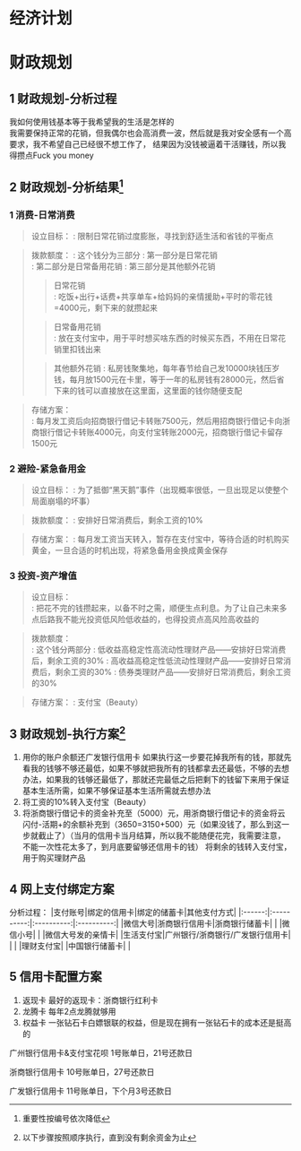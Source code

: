 # 经济计划

# 财政规划


## 1 财政规划-分析过程
<p>我如何使用钱基本等于我希望我的生活是怎样的<br>我需要保持正常的花销，但我偶尔也会高消费一波，然后就是我对安全感有一个高要求，我不希望自己已经很不想工作了，
结果因为没钱被逼着干活赚钱，所以我得攒点Fuck you money<p>

## 2 财政规划-分析结果[^1]
[^1]: 重要性按编号依次降低

### 1 消费-日常消费
> 设立目标：
> : 限制日常花销过度膨胀，寻找到舒适生活和省钱的平衡点

> 拨款额度：
> : 这个钱分为三部分
> : 第一部分是日常花销  
> : 第二部分是日常备用花销
> : 第三部分是其他额外花销  
>> 日常花销  
>> : 吃饭+出行+话费+共享单车+给妈妈的亲情援助+平时的零花钱=4000元，剩下来的就攒起来  
> 
>> 日常备用花销  
>> : 放在支付宝中，用于平时想买啥东西的时候买东西，不用在日常花销里扣钱出来
>
>> 其他额外花销
>> : 私房钱聚集地，每年春节给自己发10000块钱压岁钱，每月放1500元在卡里，等于一年的私房钱有28000元，然后省下来的钱可以直接放在这里面，这里面的钱你随便支配

> 存储方案：  
> : 每月发工资后向招商银行借记卡转账7500元，然后用招商银行借记卡向浙商银行借记卡转账4000元，向支付宝转账2000元，招商银行借记卡留存1500元

### 2 避险-紧急备用金
> 设立目标：
> : 为了抵御“黑天鹅”事件（出现概率很低，一旦出现足以使整个局面崩塌的坏事）

> 拨款额度：
> : 安排好日常消费后，剩余工资的10%

> 存储方案：
> : 每月发工资当天转入，暂存在支付宝中，等待合适的时机购买黄金，一旦合适的时机出现，将紧急备用金换成黄金保存

### 3 投资-资产增值
> 设立目标：  
> : 把花不完的钱攒起来，以备不时之需，顺便生点利息。为了让自己未来多点后路我不能光投资低风险低收益的，也得投资点高风险高收益的

> 拨款额度：  
> : 这个钱分两部分
> : 低收益高稳定性高流动性理财产品——安排好日常消费后，剩余工资的30%
> : 高收益高稳定性低流动性理财产品——安排好日常消费后，剩余工资的30%
> : 债券类理财产品——安排好日常消费后，剩余工资的30%

> 存储方案：
> : 支付宝（Beauty）

## 3 财政规划-执行方案[^2]
[^2]: 以下步骤按照顺序执行，直到没有剩余资金为止
1. 用你的账户余额还广发银行信用卡
如果执行这一步要花掉我所有的钱，那就先看我的钱够不够还最低，如果不够就把我所有的钱都拿去还最低，不够的去想办法，如果我的钱够还最低了，那就还完最低之后把剩下的钱留下来用于保证基本生活所需，如果不够保证基本生活所需就去想办法
2. 将工资的10%转入支付宝（Beauty）
3. 将浙商银行借记卡的资金补充至（5000）元，用浙商银行借记卡的资金将云闪付-活期+的余额补充到（3650=3150+500）元（如果没钱了，那么到这一步就截止了）（当月的信用卡当月结算，所以我不能随便花完，我需要注意，不能一次性花太多了，到月底要留够还信用卡的钱）
将剩余的钱转入支付宝，用于购买理财产品

## 4 网上支付绑定方案
分析过程：
|支付账号|绑定的信用卡|绑定的储蓄卡|其他支付方式|
|:------:|:----------:|:----------:|:----------:|
|微信大号|浙商银行信用卡|浙商银行储蓄卡|        |
|微信小号|            |  |微信大号发的亲情卡|
|生活支付宝|广州银行/浙商银行/广发银行信用卡| | |
|理财支付宝|          |中国银行储蓄卡|            |

## 5 信用卡配置方案
1. 返现卡
最好的返现卡：浙商银行红利卡
2. 龙腾卡
每年2点龙腾就够用
3. 权益卡
一张钻石卡白嫖银联的权益，但是现在拥有一张钻石卡的成本还是挺高的

广州银行信用卡&支付宝花呗
1号账单日，21号还款日

浙商银行信用卡
10号账单日，27号还款日

广发银行信用卡
11号账单日，下个月3号还款日

